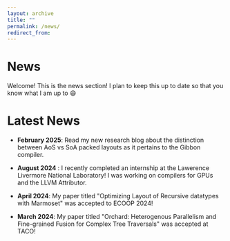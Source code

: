 ```yaml
---
layout: archive
title: ""
permalink: /news/
redirect_from:
---
```


# News 

Welcome! This is the news section! I plan to keep this up to date so that you know what I am up to :smile:

# Latest News

- **February 2025**: Read my new research blog about the distinction between AoS vs SoA packed layouts as it pertains to the Gibbon compiler.

- **August 2024** : I recently completed an internship at the Lawerence Livermore National Laboratory! I was working on compilers for GPUs and the LLVM Attributor.

- **April 2024**: My paper titled "Optimizing Layout of Recursive datatypes with Marmoset" was accepted to ECOOP 2024! 

- **March 2024**: My paper titled "Orchard: Heterogenous Parallelism and Fine-grained Fusion for Complex Tree Traversals" was accepted at TACO!